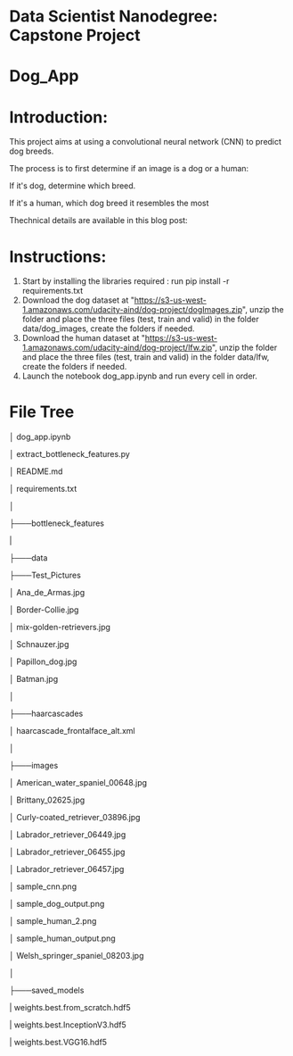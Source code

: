 # Data Scientist Nanodegree: Capstone Project
# Dog_App

# Introduction:
This project aims at using a convolutional neural network (CNN) to predict dog breeds.

The process is to first determine if an image is a dog or a human:

If it's dog, determine which breed.

If it's a human, which dog breed it resembles the most

Thechnical details are available in this blog post: 

# Instructions:
1. Start by installing the libraries required : run pip install -r requirements.txt
2. Download the dog dataset at "https://s3-us-west-1.amazonaws.com/udacity-aind/dog-project/dogImages.zip", unzip the folder and place the three files (test, train and valid) in the folder data/dog_images, create the folders if needed.
3. Download the human dataset at "https://s3-us-west-1.amazonaws.com/udacity-aind/dog-project/lfw.zip", unzip the folder and place the three files (test, train and valid) in the folder data/lfw, create the folders if needed.
4. Launch the notebook dog_app.ipynb and run every cell in order.



# File Tree
│   dog_app.ipynb

│   extract_bottleneck_features.py

│   README.md

│   requirements.txt

│

├───bottleneck_features

|

├───data

├───Test_Pictures

│       Ana_de_Armas.jpg

│       Border-Collie.jpg

│       mix-golden-retrievers.jpg

│       Schnauzer.jpg

│       Papillon_dog.jpg

│       Batman.jpg

│       

├───haarcascades

│       haarcascade_frontalface_alt.xml

│

├───images

│       American_water_spaniel_00648.jpg

│       Brittany_02625.jpg

│       Curly-coated_retriever_03896.jpg

│       Labrador_retriever_06449.jpg

│       Labrador_retriever_06455.jpg

│       Labrador_retriever_06457.jpg

│       sample_cnn.png

│       sample_dog_output.png

│       sample_human_2.png

│       sample_human_output.png

│       Welsh_springer_spaniel_08203.jpg

│

├───saved_models

|       weights.best.from_scratch.hdf5

|       weights.best.InceptionV3.hdf5

|       weights.best.VGG16.hdf5
